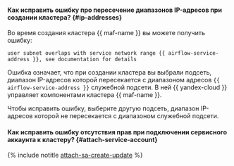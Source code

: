 #### Как исправить ошибку про пересечение диапазонов IP-адресов при создании кластера? {#ip-addresses}

Во время создания кластера {{ maf-name }} вы можете получить ошибку:

```text
user subnet overlaps with service network range {{ airflow-service-address }}, see documentation for details
```

Ошибка означает, что при создании кластера вы выбрали подсеть, диапазон IP-адресов которой пересекается с диапазоном адресов `{{ airflow-service-address }}` служебной подсети. В ней {{ yandex-cloud }} управляет компонентами кластера {{ maf-name }}.

Чтобы исправить ошибку, выберите другую подсеть, диапазон IP-адресов которой не пересекается с диапазоном служебной подсети.

#### Как исправить ошибку отсутствия прав при подключении сервисного аккаунта к кластеру? {#attach-service-account}

{% include notitle [attach-sa-create-update](../attach-sa-create-update.md) %}
